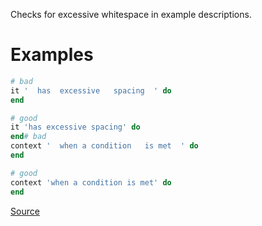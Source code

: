 
Checks for excessive whitespace in example descriptions.

# Examples

```ruby
# bad
it '  has  excessive   spacing  ' do
end

# good
it 'has excessive spacing' do
end# bad
context '  when a condition   is met  ' do
end

# good
context 'when a condition is met' do
end
```

[Source](http://www.rubydoc.info/gems/rubocop/RuboCop/Cop/RSpec/ExcessiveDocstringSpacing)